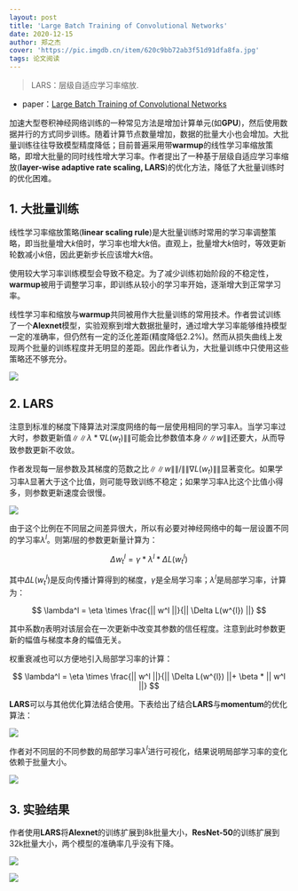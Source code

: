 ```yaml
---
layout: post
title: 'Large Batch Training of Convolutional Networks'
date: 2020-12-15
author: 郑之杰
cover: 'https://pic.imgdb.cn/item/620c9bb72ab3f51d91dfa8fa.jpg'
tags: 论文阅读
---
```


> LARS：层级自适应学习率缩放.

- paper：[Large Batch Training of Convolutional Networks](https://arxiv.org/abs/1708.03888)


加速大型卷积神经网络训练的一种常见方法是增加计算单元(如**GPU**)，然后使用数据并行的方式同步训练。随着计算节点数量增加，数据的批量大小也会增加。大批量训练往往导致模型精度降低；目前普遍采用带**warmup**的线性学习率缩放策略，即增大批量的同时线性增大学习率。作者提出了一种基于层级自适应学习率缩放(**layer-wise adaptive rate scaling, LARS**)的优化方法，降低了大批量训练时的优化困难。

## 1. 大批量训练

线性学习率缩放策略(**linear scaling rule**)是大批量训练时常用的学习率调整策略，即当批量增大$k$倍时，学习率也增大$k$倍。直观上，批量增大$k$倍时，等效更新轮数减小$k$倍，因此更新步长应该增大$k$倍。

使用较大学习率训练模型会导致不稳定。为了减少训练初始阶段的不稳定性，**warmup**被用于调整学习率，即训练从较小的学习率开始，逐渐增大到正常学习率。

线性学习率和缩放与**warmup**共同被用作大批量训练的常用技术。作者尝试训练了一个**Alexnet**模型，实验观察到增大数据批量时，通过增大学习率能够维持模型一定的准确率，但仍然有一定的泛化差距(精度降低$2.2\%$)。然而从损失曲线上发现两个批量的训练程度并无明显的差距。因此作者认为，大批量训练中只使用这些策略还不够充分。

![](https://pic.imgdb.cn/item/620cb1a02ab3f51d910d5f45.jpg)

## 2. LARS

注意到标准的梯度下降算法对深度网络的每一层使用相同的学习率$\lambda$。当学习率过大时，参数更新值$\|\|\lambda *\nabla L(w_t)\|\|$可能会比参数值本身$\|\|w\|\|$还要大，从而导致参数更新不收敛。

作者发现每一层参数及其梯度的范数之比$\|\|w\|\| / \|\|\nabla L(w_t)\|\|$显著变化。如果学习率$\lambda$显著大于这个比值，则可能导致训练不稳定；如果学习率$\lambda$比这个比值小得多，则参数更新速度会很慢。

![](https://pic.imgdb.cn/item/620cb5422ab3f51d9112d644.jpg)

由于这个比例在不同层之间差异很大，所以有必要对神经网络中的每一层设置不同的学习率$\lambda^l$。则第$l$层的参数更新量计算为：

$$ \Delta w_{t}^{l} = \gamma * \lambda^l * \Delta L(w_{t}^{l}) $$

其中$\Delta L(w_{t}^{l})$是反向传播计算得到的梯度，$\gamma$是全局学习率；$\lambda^l$是局部学习率，计算为：

$$ \lambda^l = \eta \times \frac{|| w^l ||}{|| \Delta L(w^{l}) ||} $$

其中系数$\eta$表明对该层会在一次更新中改变其参数的信任程度。注意到此时参数更新的幅值与梯度本身的幅值无关。

权重衰减也可以方便地引入局部学习率的计算：

$$ \lambda^l = \eta \times \frac{|| w^l ||}{|| \Delta L(w^{l}) ||+ \beta * || w^l ||} $$

**LARS**可以与其他优化算法结合使用。下表给出了结合**LARS**与**momentum**的优化算法：

![](https://pic.imgdb.cn/item/620cb7782ab3f51d91181378.jpg)

作者对不同层的不同参数的局部学习率$\lambda^l$进行可视化，结果说明局部学习率的变化依赖于批量大小。

![](https://pic.imgdb.cn/item/620cb8dd2ab3f51d911b315c.jpg)

## 3. 实验结果

作者使用**LARS**将**Alexnet**的训练扩展到$8$k批量大小，**ResNet-50**的训练扩展到$32$k批量大小，两个模型的准确率几乎没有下降。

![](https://pic.imgdb.cn/item/620cb87a2ab3f51d911a45a1.jpg)

![](https://pic.imgdb.cn/item/620cb88a2ab3f51d911a6449.jpg)